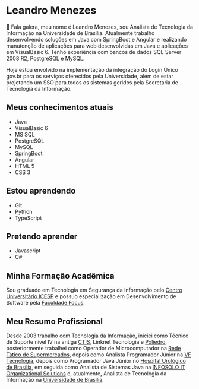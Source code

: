 # Leandro Menezes

👋 Fala galera, meu nome é Leandro Menezes, sou Analista de Tecnologia da Informação na Universidade de Brasília.
Atualmente trabalho desenvolvendo soluções em Java com SpringBoot e Angular e realizando manutenção de aplicações para web desenvolvidas em Java e aplicações em VisualBasic 6.
Tenho experiência com bancos de dados SQL Server 2008 R2, PostgreSQL e MySQL.

Hoje estou envolvido na implementação da integração do Login Único gov.br para os serviços oferecidos pela Universidade, além de estar projetando um SSO para todos os sistemas geridos pela Secretaria de Tecnologia da Informação.

## Meus conhecimentos atuais

* Java
* VisualBasic 6
* MS SQL
* PostgreSQL
* MySQL
* SpringBoot
* Angular
* HTML 5
* CSS 3

## Estou aprendendo

* Git
* Python
* TypeScript

## Pretendo aprender

* Javascript
* C#

## Minha Formação Acadêmica

Sou graduado em Tecnologia em Segurança da Informação pelo [Centro Universitário ICESP](https://www.linkedin.com/school/centrouniversitarioicesp/) e possuo especialização em Desenvolvimento de Software pela [Faculdade Focus](https://www.linkedin.com/school/faculdadefocus/).

## Meu Resumo Profissional

Desde 2003 trabalho com Tecnologia da Informação, iniciei como Técnico de Suporte nível IV na antiga [CTIS](https://www.linkedin.com/company/ctis/), Linknet Tecnologia e [Poliedro](https://www.linkedin.com/company/poliedro/), posteriormente trabalhei como Operador de Microcomputador na [Rede Tatico de Supermercados](https://www.linkedin.com/company/rede-tatico-de-supermercados), depois como Analista Programador Júnior na [VF Tecnologia](https://www.linkedin.com/company/vf-tecnologia---solu-es-em-tecnologia-da-informa-o/about/), depois como Programador Java Júnior no [Hospital Urológico de Brasília](https://www.linkedin.com/company/hospital-urol-gico-de-bras-lia/), em seguida como Analista de Sistemas Java na [INFOSOLO IT Organizational Solutions](https://www.linkedin.com/company/logoitbr/) e, atualmente, Analista de Tecnologia da Informação na [Universidade de Brasília](https://www.linkedin.com/school/universidade-de-bras-lia/mycompany/).

<!---
- 👋 Hi, I’m @Bambatera
- 👀 I’m interested in ...
- 🌱 I’m currently learning ...
- 💞️ I’m looking to collaborate on ...
- 📫 How to reach me ...


Bambatera/Bambatera is a ✨ special ✨ repository because its `README.md` (this file) appears on your GitHub profile.
You can click the Preview link to take a look at your changes.
--->
